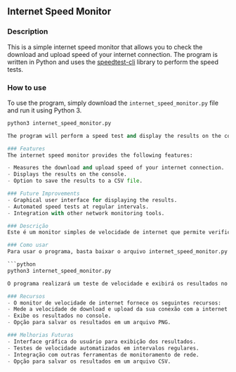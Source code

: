 ## Internet Speed Monitor

### Description

This is a simple internet speed monitor that allows you to check the download and upload speed of your internet connection. The program is written in Python and uses the [speedtest-cli](https://github.com/sivel/speedtest-cli) library to perform the speed tests.

### How to use

To use the program, simply download the `internet_speed_monitor.py` file and run it using Python 3.

```python
python3 internet_speed_monitor.py

The program will perform a speed test and display the results on the console.

### Features
The internet speed monitor provides the following features:

- Measures the download and upload speed of your internet connection.
- Displays the results on the console.
- Option to save the results to a CSV file.

### Future Improvements
- Graphical user interface for displaying the results.
- Automated speed tests at regular intervals.
- Integration with other network monitoring tools.

### Descrição
Este é um monitor simples de velocidade de internet que permite verificar a velocidade de download e upload da sua conexão com a internet. O programa é escrito em Python e usa a biblioteca speedtest-cli para realizar os testes de velocidade.

### Como usar
Para usar o programa, basta baixar o arquivo internet_speed_monitor.py e executá-lo usando o Python 3.

```python
python3 internet_speed_monitor.py

O programa realizará um teste de velocidade e exibirá os resultados no console.

### Recursos
- O monitor de velocidade de internet fornece os seguintes recursos:
- Mede a velocidade de download e upload da sua conexão com a internet.
- Exibe os resultados no console.
- Opção para salvar os resultados em um arquivo PNG.

### Melhorias Futuras
- Interface gráfica do usuário para exibição dos resultados.
- Testes de velocidade automatizados em intervalos regulares.
- Integração com outras ferramentas de monitoramento de rede.
- Opção para salvar os resultados em um arquivo CSV.
